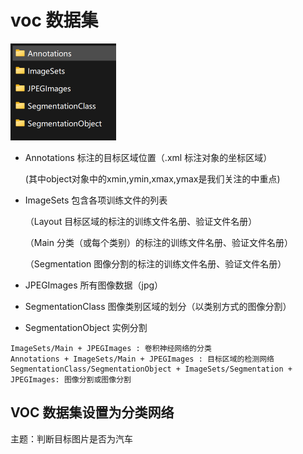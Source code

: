 # voc 数据集



<img src="./assets/image-20241104115957879.png" alt="image-20241104115957879" style="zoom:50%;" />

+ Annotations 标注的目标区域位置（.xml 标注对象的坐标区域）

  (其中object对象中的xmin,ymin,xmax,ymax是我们关注的中重点)

+ ImageSets 包含各项训练文件的列表

  （Layout 目标区域的标注的训练文件名册、验证文件名册）

  （Main 分类（或每个类别）的标注的训练文件名册、验证文件名册）

  （Segmentation 图像分割的标注的训练文件名册、验证文件名册）

+ JPEGImages 所有图像数据（jpg）
+ SegmentationClass 图像类别区域的划分（以类别方式的图像分割）
+ SegmentationObject 实例分割

```
ImageSets/Main + JPEGImages : 卷积神经网络的分类
Annotations + ImageSets/Main + JPEGImages : 目标区域的检测网络
SegmentationClass/SegmentationObject + ImageSets/Segmentation + JPEGImages: 图像分割或图像分割
```



## VOC 数据集设置为分类网络

主题：判断目标图片是否为汽车

